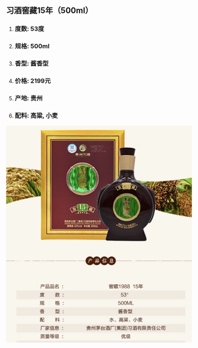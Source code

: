 ## 习酒窖藏15年（500ml）

1. ### 度数: 53度
2. ### 规格: 500ml
3. ### 香型: 酱香型
4. ### 价格: 2199元
5. ### 产地: 贵州
6. ### 配料: 高粱, 小麦

![](/assets/习酒窖藏15年（500ml）.png)


